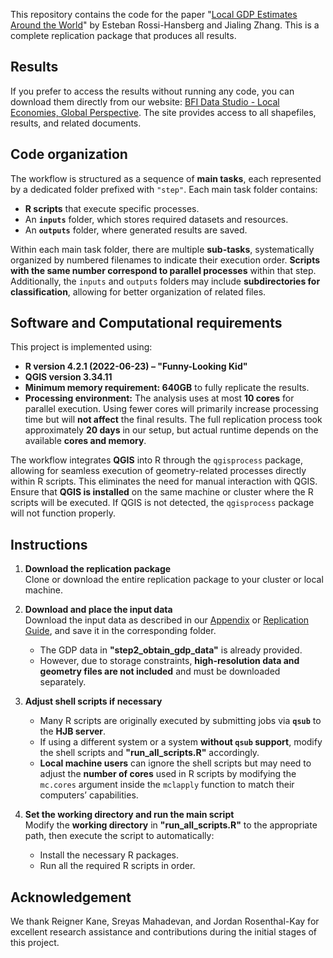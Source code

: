 This repository contains the code for the paper "[Local GDP Estimates Around the World](https://rossihansberg.economics.uchicago.edu/LGEAW.pdf)" by Esteban Rossi-Hansberg and Jialing Zhang. This is a complete replication package that produces all results.

## Results
If you prefer to access the results without running any code, you can download them directly from our website: [BFI Data Studio - Local Economies, Global Perspective](https://bfidatastudio.org/project/local-economies-global-perspective-illuminating-subnational-gdp-worldwide/). The site provides access to all shapefiles, results, and related documents.

## Code organization
The workflow is structured as a sequence of **main tasks**, each represented by a dedicated folder prefixed with `"step"`. Each main task folder contains:

- **R scripts** that execute specific processes.
- An **`inputs`** folder, which stores required datasets and resources.
- An **`outputs`** folder, where generated results are saved.

Within each main task folder, there are multiple **sub-tasks**, systematically organized by numbered filenames to indicate their execution order. **Scripts with the same number correspond to parallel processes** within that step. Additionally, the `inputs` and `outputs` folders may include **subdirectories for classification**, allowing for better organization of related files.

## Software and Computational requirements
This project is implemented using:
- **R version 4.2.1 (2022-06-23) – "Funny-Looking Kid"**
- **QGIS version 3.34.11**
- **Minimum memory requirement: 640GB** to fully replicate the results.
- **Processing environment:** The analysis uses at most **10 cores** for parallel execution. Using fewer cores will primarily increase processing time but will **not affect** the final results. The full replication process took approximately **20 days** in our setup, but actual runtime depends on the available **cores and memory**.

The workflow integrates **QGIS** into R through the `qgisprocess` package, allowing for seamless execution of geometry-related processes directly within R scripts. This eliminates the need for manual interaction with QGIS. Ensure that **QGIS is installed** on the same machine or cluster where the R scripts will be executed. If QGIS is not detected, the `qgisprocess` package will not function properly.

## Instructions
1. **Download the replication package**  
   Clone or download the entire replication package to your cluster or local machine.

2. **Download and place the input data**  
   Download the input data as described in our [Appendix](https://rossihansberg.economics.uchicago.edu/LGEAWApp.pdf) or [Replication Guide](https://bfidatastudio.org/wp-content/uploads/2025/01/Replication-Guide-2.pdf), and save it in the corresponding folder.  
   - The GDP data in **"step2_obtain_gdp_data"** is already provided.  
   - However, due to storage constraints, **high-resolution data and geometry files are not included** and must be downloaded separately.

3. **Adjust shell scripts if necessary**  
   - Many R scripts are originally executed by submitting jobs via **`qsub`** to the **HJB server**.  
   - If using a different system or a system **without `qsub` support**, modify the shell scripts and **"run_all_scripts.R"** accordingly.  
   - **Local machine users** can ignore the shell scripts but may need to adjust the **number of cores** used in R scripts by modifying the `mc.cores` argument inside the `mclapply` function to match their computers’ capabilities.

4. **Set the working directory and run the main script**  
   Modify the **working directory** in **"run_all_scripts.R"** to the appropriate path, then execute the script to automatically:  
   - Install the necessary R packages.
   - Run all the required R scripts in order.  

## Acknowledgement
We thank Reigner Kane, Sreyas Mahadevan, and Jordan Rosenthal-Kay for excellent research assistance and contributions during the initial stages of this project.
